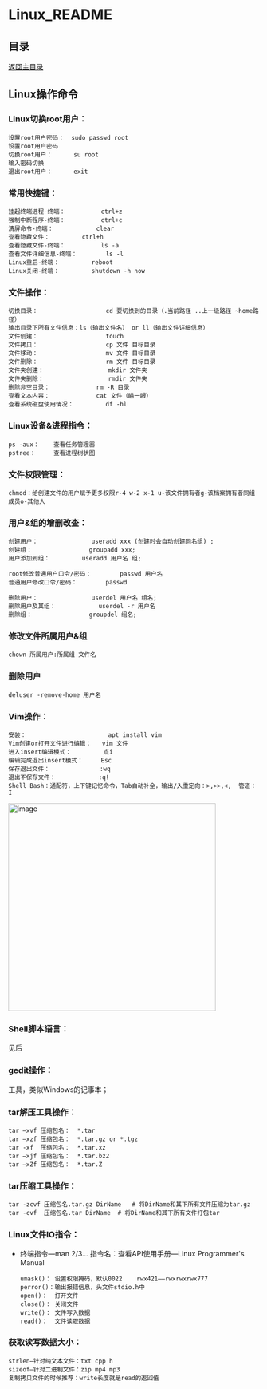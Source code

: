 # Linux_README

## 目录
[返回主目录](https://github.com/NightBonsai/Linux_README/blob/main/README.md)

## Linux操作命令

### Linux切换root用户：
		
    设置root用户密码：  sudo passwd root
    设置root用户密码
    切换root用户：      su root
    输入密码切换
    退出root用户：      exit

### 常用快捷键：

    挂起终端进程-终端：			ctrl+z
    强制中断程序-终端：			ctrl+c
    清屏命令-终端：			clear
    查看隐藏文件：			ctrl+h
    查看隐藏文件-终端：			ls -a
    查看文件详细信息-终端：		ls -l
    Linux重启-终端：			reboot
    Linux关闭-终端：			shutdown -h now
	
### 文件操作：
		
    切换目录：			        cd 要切换到的目录（.当前路径 ..上一级路径 ~home路径）
    输出目录下所有文件信息：ls（输出文件名） or ll（输出文件详细信息）
    文件创建：			        touch
    文件拷贝：			        cp 文件 目标目录
    文件移动：			        mv 文件 目标目录
    文件删除：			        rm 文件 目标目录
    文件夹创建：		        	mkdir 文件夹
    文件夹删除：		        	rmdir 文件夹
    删除非空目录：		      	rm -R 目录
    查看文本内容：		      	cat 文件（瞄一眼）
    查看系统磁盘使用情况：  		df -hl

### Linux设备&进程指令：
		
    ps -aux：    查看任务管理器
    pstree：     查看进程树状图
		
### 文件权限管理：

    chmod：给创建文件的用户赋予更多权限r-4 w-2 x-1 u-该文件拥有者g-该档案拥有者同组成员o-其他人

### 用户&组的增删改查：

    创建用户：				useradd xxx (创建时会自动创建同名组) ;
    创建组：				groupadd xxx;
    用户添加到组：			useradd 用户名 组;
    
    root修改普通用户口令/密码：		passwd 用户名
    普通用户修改口令/密码：		passwd
    
    删除用户：				userdel 用户名 组名;
    删除用户及其组：			userdel -r 用户名
    删除组：				groupdel 组名;

### 修改文件所属用户&组

    chown 所属用户:所属组 文件名

### 删除用户
    
    deluser -remove-home 用户名

### Vim操作：

    安装：                       apt install vim
    Vim创建or打开文件进行编辑：   vim 文件
    进入insert编辑模式：         点i
    编辑完成退出insert模式：     Esc
    保存退出文件：              :wq
    退出不保存文件：            :q!
    Shell Bash：通配符，上下键记忆命令，Tab自动补全，输出/入重定向：>,>>,<,	管道：I
    
<img width="416" alt="image" src="https://github.com/NightBonsai/Linux_README/assets/107353989/8ce29efb-169f-4387-8b9c-8de50c484672"><br>


### Shell脚本语言：
见后<br>
	
### gedit操作：
工具，类似Windows的记事本；<br>

### tar解压工具操作：

    tar –xvf 压缩包名：	*.tar
    tar –xzf 压缩包名：	*.tar.gz or *.tgz
    tar -xf  压缩包名：	*.tar.xz
    tar –xjf 压缩包名：	*.tar.bz2
    tar –xZf 压缩包名：	*.tar.Z

### tar压缩工具操作：
	
    tar -zcvf 压缩包名.tar.gz DirName	# 将DirName和其下所有文件压缩为tar.gz
    tar -cvf  压缩包名.tar DirName	# 将DirName和其下所有文件打包tar

### Linux文件IO指令：
- 终端指令—man 2/3... 指令名：查看API使用手册—Linux Programmer's Manual

      umask()： 设置权限掩码，默认0022	rwx421——rwxrwxrwx777
      perror()：输出报错信息，头文件stdio.h中
      open()：  打开文件
      close()： 关闭文件
      write()： 文件写入数据
      read()：  文件读取数据
		
### 获取读写数据大小：
		
    strlen—针对纯文本文件：txt cpp h
    sizeof—针对二进制文件：zip mp4 mp3
    复制拷贝文件的时候推荐：write长度就是read的返回值
